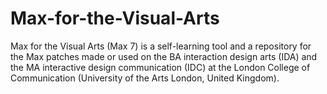 Max-for-the-Visual-Arts
=======================

Max for the Visual Arts (Max 7) is a self-learning tool and a repository for the Max patches made or used on the BA interaction design arts (IDA) and the MA interactive design communication (IDC) at the London College of Communication (University of the Arts London, United Kingdom).
